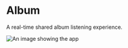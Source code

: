 # Album

A real-time shared album listening experience.

![An image showing the app](https://i.imgur.com/wKv63sx.png)